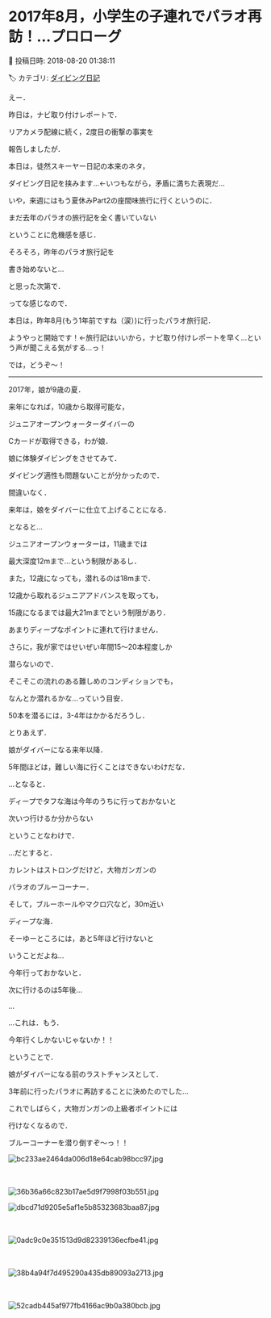 # 2017年8月，小学生の子連れでパラオ再訪！…プロローグ

📅 投稿日時: 2018-08-20 01:38:11

🏷️ カテゴリ: [ダイビング日記](ce3a7a8d424d112fce83ee85c81a0e344.md)

えー．


昨日は，ナビ取り付けレポートで．


リアカメラ配線に続く，2度目の衝撃の事実を


報告しましたが．





本日は，徒然スキーヤー日記の本来のネタ，


ダイビング日記を挟みます…←いつもながら，矛盾に満ちた表現だ…





いや，来週にはもう夏休みPart2の座間味旅行に行くというのに．


まだ去年のパラオの旅行記を全く書いていない


ということに危機感を感じ．


そろそろ，昨年のパラオ旅行記を


書き始めないと…


と思った次第で．





ってな感じなので．


本日は，昨年8月(もう1年前ですね（涙）)に行ったパラオ旅行記．


ようやっと開始です！←旅行記はいいから，ナビ取り付けレポートを早く…という声が聞こえる気がする…っ！





では，どうぞ～！


---





2017年，娘が9歳の夏．





来年になれば，10歳から取得可能な，


ジュニアオープンウォーターダイバーの


Cカードが取得できる，わが娘．





娘に体験ダイビングをさせてみて．


ダイビング適性も問題ないことが分かったので．


間違いなく．


来年は，娘をダイバーに仕立て上げることになる．





となると…


ジュニアオープンウォーターは，11歳までは


最大深度12mまで…という制限があるし．





また，12歳になっても，潜れるのは18mまで．


12歳から取れるジュニアアドバンスを取っても，


15歳になるまでは最大21mまでという制限があり．


あまりディープなポイントに連れて行けません．





さらに，我が家ではせいぜい年間15～20本程度しか


潜らないので．


そこそこの流れのある難しめのコンディションでも，


なんとか潜れるかな…っていう目安．


50本を潜るには，3-4年はかかるだろうし．





とりあえず．


娘がダイバーになる来年以降．


5年間ほどは，難しい海に行くことはできないわけだな．





…となると．


ディープでタフな海は今年のうちに行っておかないと


次いつ行けるか分からない


ということなわけで．





…だとすると．


カレントはストロングだけど，大物ガンガンの


パラオのブルーコーナー．


そして，ブルーホールやマクロ穴など，30m近い


ディープな海．


そーゆーところには，あと5年ほど行けないと


いうことだよね…





今年行っておかないと．


次に行けるのは5年後…





…


…これは．もう．


今年行くしかないじゃないか！！





ということで．


娘がダイバーになる前のラストチャンスとして．


3年前に行ったパラオに再訪することに決めたのでした…





これでしばらく，大物ガンガンの上級者ポイントには


行けなくなるので．


ブルーコーナーを潜り倒すぞ～っ！！







![bc233ae2464da006d18e64cab98bcc97.jpg](images/bc233ae2464da006d18e64cab98bcc97.jpg)

　

![36b36a66c823b17ae5d9f7998f03b551.jpg](images/36b36a66c823b17ae5d9f7998f03b551.jpg)






![dbcd71d9205e5af1e5b85323683baa87.jpg](images/dbcd71d9205e5af1e5b85323683baa87.jpg)

　

![0adc9c0e351513d9d82339136ecfbe41.jpg](images/0adc9c0e351513d9d82339136ecfbe41.jpg)

　




![38b4a94f7d495290a435db89093a2713.jpg](images/38b4a94f7d495290a435db89093a2713.jpg)

　

![52cadb445af977fb4166ac9b0a380bcb.jpg](images/52cadb445af977fb4166ac9b0a380bcb.jpg)
